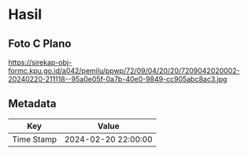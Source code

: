 # Hasil

## Foto C Plano

https://sirekap-obj-formc.kpu.go.id/a042/pemilu/ppwp/72/09/04/20/20/7209042020002-20240220-211118--95a0e05f-0a7b-40e0-9849-cc905abc8ac3.jpg


## Metadata

| Key        | Value               |
| ---------- | ------------------- |
| Time Stamp | 2024-02-20 22:00:00 |



